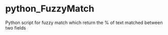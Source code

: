 # python_FuzzyMatch
Python script for fuzzy match which return the % of text matched between two fields

